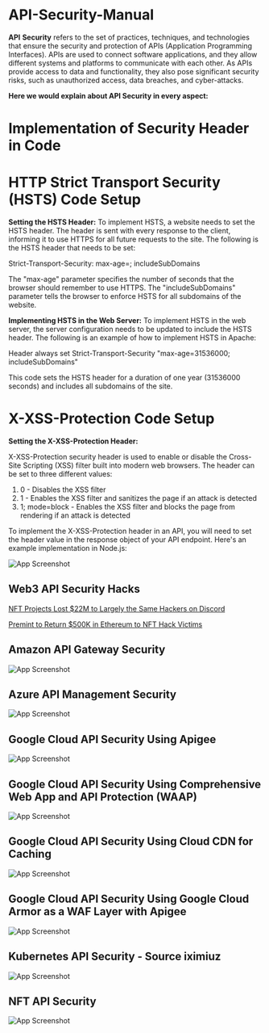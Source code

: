 # API-Security-Manual

**API** **Security** refers to the set of practices, techniques, and technologies that ensure the security and protection of APIs (Application Programming Interfaces). APIs are used to connect software applications, and they allow different systems and platforms to communicate with each other. As APIs provide access to data and functionality, they also pose significant security risks, such as unauthorized access, data breaches, and cyber-attacks.

**Here we would explain about API Security in every aspect:**

# Implementation of Security Header in Code

# HTTP Strict Transport Security (HSTS) Code Setup

**Setting the HSTS Header:**
To implement HSTS, a website needs to set the HSTS header. The header is sent with every response to the client, informing it to use HTTPS for all future requests to the site. The following is the HSTS header that needs to be set:

Strict-Transport-Security: max-age=<expire-time>; includeSubDomains

The "max-age" parameter specifies the number of seconds that the browser should remember to use HTTPS. The "includeSubDomains" parameter tells the browser to enforce HSTS for all subdomains of the website.

**Implementing HSTS in the Web Server:**
To implement HSTS in the web server, the server configuration needs to be updated to include the HSTS header. The following is an example of how to implement HSTS in Apache:

Header always set Strict-Transport-Security "max-age=31536000; includeSubDomains"

This code sets the HSTS header for a duration of one year (31536000 seconds) and includes all subdomains of the site.
  

# X-XSS-Protection Code Setup

**Setting the X-XSS-Protection Header:**
  
X-XSS-Protection security header is used to enable or disable the Cross-Site Scripting (XSS) filter built into modern web browsers. The header can be set to three different values:

1. 0 - Disables the XSS filter
2. 1 - Enables the XSS filter and sanitizes the page if an attack is detected
3. 1; mode=block - Enables the XSS filter and blocks the page from rendering if an attack is detected
  
To implement the X-XSS-Protection header in an API, you will need to set the header value in the response object of your API endpoint. Here's an example implementation in Node.js:
  
![App Screenshot](https://github.com/goyalvartul/code/blob/main/X-XSS-Protection-Header.png)
  

## Web3 API Security Hacks

[NFT Projects Lost $22M to Largely the Same Hackers on Discord](https://decrypt.co/106024/nft-projects-lost-22m-to-hackers-in-one-month-via-discord-report)

[Premint to Return $500K in Ethereum to NFT Hack Victims](https://decrypt.co/105585/premint-return-500k-ethereum-nft-hack-victims)


## Amazon API Gateway Security

![App Screenshot](https://github.com/goyalvartul/code/blob/main/Security%20Overview%20of%20Amazon%20API%20Gateway.png)

## Azure API Management Security

![App Screenshot](https://github.com/goyalvartul/code/blob/main/Security%20Overview%20of%20Azure%20API-Management.png)

## Google Cloud API Security Using Apigee

![App Screenshot](https://github.com/goyalvartul/code/blob/main/Security%20Overview%20of%20Google%20Cloud%20API%20Using%20Apigee.png)

## Google Cloud API Security Using Comprehensive Web App and API Protection (WAAP)

![App Screenshot](https://github.com/goyalvartul/code/blob/main/Security%20Overview%20of%20Google%20Cloud%20API%20Implement%20Comprehensive%20Web%20App%20and%20API%20Protection%20(WAAP).png)

## Google Cloud API Security Using Cloud CDN for Caching

![App Screenshot](https://github.com/goyalvartul/code/blob/main/Security%20Overview%20of%20Google%20Cloud%20API%20Using%20Cloud%20CDN%20for%20caching.png)

## Google Cloud API Security Using Google Cloud Armor as a WAF Layer with Apigee

![App Screenshot](https://github.com/goyalvartul/code/blob/main/Security%20Overview%20of%20Google%20Cloud%20API%20Using%20Google%20Cloud%20Armor%20as%20a%20WAF%20layer%20along%20with%20Apigee.png)

## Kubernetes API Security - Source iximiuz

![App Screenshot](https://github.com/goyalvartul/code/blob/main/Kubernetes-API-Security.png)
  
## NFT API Security

![App Screenshot](https://github.com/goyalvartul/code/blob/main/NFT-API-Security.png)
